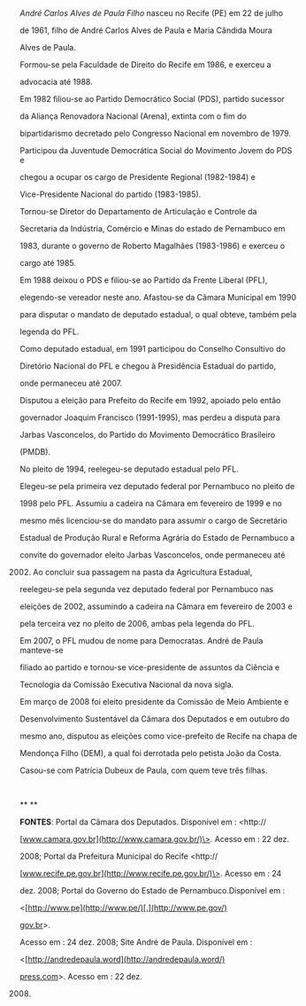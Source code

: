 

 



*André Carlos Alves de Paula Filho* nasceu no Recife (PE) em 22 de julho

de 1961, filho de André Carlos Alves de Paula e Maria Cândida Moura

Alves de Paula.



Formou-se pela Faculdade de Direito do Recife em 1986, e exerceu a

advocacia até 1988.



Em 1982 filiou-se ao Partido Democrático Social (PDS), partido sucessor

da Aliança Renovadora Nacional (Arena), extinta com o fim do

bipartidarismo decretado pelo Congresso Nacional em novembro de 1979.

Participou da Juventude Democrática Social do Movimento Jovem do PDS e

chegou a ocupar os cargo de Presidente Regional (1982-1984) e

Vice-Presidente Nacional do partido (1983-1985).



Tornou-se Diretor do Departamento de Articulação e Controle da

Secretaria da Indústria, Comércio e Minas do estado de Pernambuco em

1983, durante o governo de Roberto Magalhães (1983-1986) e exerceu o

cargo até 1985.



Em 1988 deixou o PDS e filiou-se ao Partido da Frente Liberal (PFL),

elegendo-se vereador neste ano. Afastou-se da Câmara Municipal em 1990

para disputar o mandato de deputado estadual, o qual obteve, também pela

legenda do PFL.



Como deputado estadual, em 1991 participou do Conselho Consultivo do

Diretório Nacional do PFL e chegou à Presidência Estadual do partido,

onde permaneceu até 2007.



Disputou a eleição para Prefeito do Recife em 1992, apoiado pelo então

governador Joaquim Francisco (1991-1995), mas perdeu a disputa para

Jarbas Vasconcelos, do Partido do Movimento Democrático Brasileiro

(PMDB).



No pleito de 1994, reelegeu-se deputado estadual pelo PFL.



Elegeu-se pela primeira vez deputado federal por Pernambuco no pleito de

1998 pelo PFL. Assumiu a cadeira na Câmara em fevereiro de 1999 e no

mesmo mês licenciou-se do mandato para assumir o cargo de Secretário

Estadual de Produção Rural e Reforma Agrária do Estado de Pernambuco a

convite do governador eleito Jarbas Vasconcelos, onde permaneceu até

2002. Ao concluir sua passagem na pasta da Agricultura Estadual,

reelegeu-se pela segunda vez deputado federal por Pernambuco nas

eleições de 2002, assumindo a cadeira na Câmara em fevereiro de 2003 e

pela terceira vez no pleito de 2006, ambas pela legenda do PFL.



Em 2007, o PFL mudou de nome para Democratas. André de Paula manteve-se

filiado ao partido e tornou-se vice-presidente de assuntos da Ciência e

Tecnologia da Comissão Executiva Nacional da nova sigla.



Em março de 2008 foi eleito presidente da Comissão de Meio Ambiente e

Desenvolvimento Sustentável da Câmara dos Deputados e em outubro do

mesmo ano, disputou as eleições como vice-prefeito de Recife na chapa de

Mendonça Filho (DEM), a qual foi derrotada pelo petista João da Costa.



Casou-se com Patrícia Dubeux de Paula, com quem teve três filhas.



 



** **



**FONTES**: Portal da Câmara dos Deputados. Disponível em : \<http://

[www.camara.gov.br](http://www.camara.gov.br/)\>. Acesso em : 22 dez.

2008; Portal da Prefeitura Municipal do Recife \<http://

[www.recife.pe.gov.br](http://www.recife.pe.gov.br/)\>. Acesso em : 24

dez. 2008; Portal do Governo do Estado de Pernambuco.Disponível em :

\<[http://www.pe](http://www.pe/)[.](http://www.pe.gov/)



[gov](http://www.pe.gov/)[.](http://www.pe.gov.br/)[br](http://www.pe.gov.br/)\>.

Acesso em : 24 dez. 2008; Site André de Paula. Disponível em :

\<[http://andredepaula.word](http://andredepaula.word/)



[press.com](http://andredepaula.wordpress.com/)\>. Acesso em : 22 dez.

2008.



 



 



 



 



 



 

